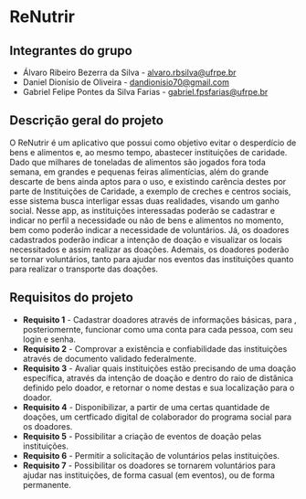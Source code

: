 # ReNutrir

## Integrantes do grupo
 * Álvaro Ribeiro Bezerra da Silva - alvaro.rbsilva@ufrpe.br
 * Daniel Dionísio de Oliveira - dandionisio70@gmail.com
 * Gabriel Felipe Pontes da Silva Farias - gabriel.fpsfarias@ufrpe.br

## Descrição geral do projeto
O ReNutrir é um aplicativo que possui como objetivo evitar o desperdício de bens e alimentos e, ao mesmo tempo, abastecer instituições de caridade. 
Dado que milhares de toneladas de alimentos são jogados fora toda semana, em grandes e pequenas feiras alimentícias, além do grande descarte de bens ainda aptos para o uso, e existindo carência destes por parte de Instituições de Caridade, a exemplo de creches e centros sociais, esse sistema busca interligar essas duas realidades, visando um ganho social. Nesse app, as instituições interessadas poderão se cadastrar e indicar no perfil a necessidade ou não de bens e alimentos no momento, bem como poderão indicar a necessidade de voluntários. Já, os doadores cadastrados poderão indicar a intenção de doação e visualizar os locais necessitados e assim realizar as doações. Ademais, os doadores poderão se tornar voluntários, tanto para ajudar nos eventos das instituições quanto para realizar o transporte das doações.

## Requisitos do projeto
* **Requisito 1** - Cadastrar doadores através de informações básicas, para , posteriomernte, funcionar como uma conta para cada pessoa, com seu login e senha.
* **Requisito 2** - Comprovar a existência e confiabilidade das instituições através de documento validado federalmente.
* **Requisito 3** - Avaliar quais instituições estão precisando de uma doação específica, através da intenção de doação e dentro do raio de distânica definido pelo doador, e retornar o nome destas e sua localização para o doador.
* **Requisito 4** - Disponibilizar, a partir de uma certas quantidade de doações, um certficado digital de colaborador do programa social para os doadores.
* **Requisito 5** - Possibilitar a criação de eventos de doação pelas instituições.
* **Requisito 6** - Permitir a solicitação de voluntários pelas instituições.
* **Requisito 7** - Possibilitar os doadores se tornarem voluntários para ajudar nas instituições, de forma casual (em eventos), ou de forma permanente.
